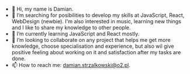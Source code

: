 - 👋 Hi, my name is Damian.
- 👀 I’m searching for posibilities to develop my skills at JavaScript, React, WebDesign (newbie). 
I'm also interested in music, learning new things and I like to share my knowledge to other people.
- 🌱 I’m currently learning JavaScript and React mostly.
- 💞️ I’m looking to collaborate on any project that helps me get more knowledge, choose specialisation and experience, but also 
wil give positive feeling about working on it and satisfaction after my tasks are done.
- 📫 How to reach me: damian.strzalkowski@o2.pl.

<!---
DamianStrz/DamianStrz is a ✨ special ✨ repository because its `README.md` (this file) appears on your GitHub profile.
You can click the Preview link to take a look at your changes.
--->
